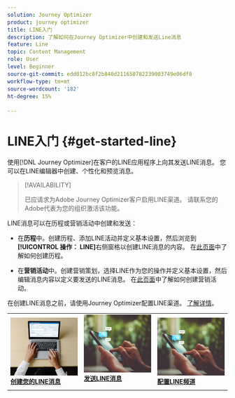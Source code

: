 ```yaml
---
solution: Journey Optimizer
product: journey optimizer
title: LINE入门
description: 了解如何在Journey Optimizer中创建和发送Line消息
feature: Line
topic: Content Management
role: User
level: Beginner
source-git-commit: edd012bc8f2b840d211658782239003749e06df8
workflow-type: tm+mt
source-wordcount: '182'
ht-degree: 15%

---
```


# LINE入门 {#get-started-line}

使用[!DNL Journey Optimizer]在客户的LINE应用程序上向其发送LINE消息。 您可以在LINE编辑器中创建、个性化和预览消息。

>[!AVAILABILITY]
>
>已应请求为Adobe Journey Optimizer客户启用LINE渠道。 请联系您的Adobe代表为您的组织激活该功能。

LINE消息可以在历程或营销活动中创建和发送：

* 在&#x200B;**历程**&#x200B;中。创建历程、添加LINE活动并定义基本设置，然后浏览到&#x200B;**[!UICONTROL 操作： LINE]**&#x200B;右侧窗格以创建LINE消息的内容。 在[此页面](../building-journeys/journey-gs.md)中了解如何创建历程。

* 在&#x200B;**营销活动**&#x200B;中。创建营销策划，选择LINE作为您的操作并定义基本设置，然后编辑消息内容以定义要发送的LINE消息。 在[此页面](../campaigns/create-campaign.md#configure)中了解如何创建营销活动。

在创建LINE消息之前，请使用Journey Optimizer配置LINE渠道。 [了解详情](line-configuration.md)。

<table style="table-layout:fixed"><tr style="border: 0;">
<td>
<a href="create-line.md">
<img alt="潜在客户" src="../assets/do-not-localize/sms-create.jpeg">
</a>
<div><a href="create-line.md"><strong>创建您的LINE消息</strong>
</div>
</td>
<td>
<a href="send-line.md">
<img alt="不频繁" src="../assets/do-not-localize/sms-sending.jpg">
</a>
<div>
<a href="send-line.md"><strong>发送LINE消息</strong></a>
</div>
<p></td>
<td>
<a href="line-configuration.md">
<img alt="不频繁" src="../assets/do-not-localize/sms-sending.jpg">
<div>
<a href="line-configuration.md"><strong>配置LINE频道</strong>
</a>
</div>
</td>
</tr></table>

